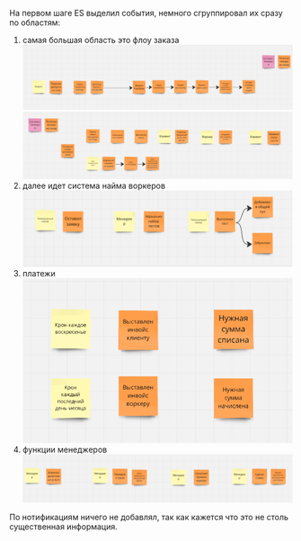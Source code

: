 На первом шаге ES выделил события, немного сгруппировал их сразу по областям:

1) самая большая область это флоу заказа
![order_1](order_1.png)
![order_2](order_2.png)
2) далее идет система найма воркеров
![hiring](hiring.png)
3) платежи
![payment](payment.png)
4) функции менеджеров
![manager](manager.png)

По нотификациям ничего не добавлял, так как кажется что это не столь существенная информация.